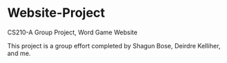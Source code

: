 # Website-Project
CS210-A Group Project, Word Game Website

This project is a group effort completed by Shagun Bose, Deirdre Kelliher, and me. 
